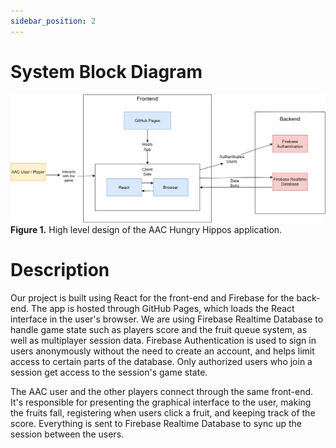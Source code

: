 ```yaml
---
sidebar_position: 2
---
```


# System Block Diagram
![System Block Diagram](/img/system_block_diagram.png)
**Figure 1.** High level design of the AAC Hungry Hippos application.
# Description
Our project is built using React for the front-end and Firebase for the back-end. The app is hosted through GitHub Pages, which loads the React interface in the user's browser. We are using Firebase Realtime Database to handle game state such as players score and the fruit queue system, as well as multiplayer session data. Firebase Authentication is used to sign in users anonymously  without the need to create an account, and helps limit access to certain parts of the database. Only authorized users who join a session get access to the session's game state.

The AAC user and the other players connect through the same front-end. It's responsible for presenting the graphical interface to the user, making the fruits fall, registering when users click a fruit, and keeping track of the score. Everything is sent to Firebase Realtime Database to sync up the session between the users. 